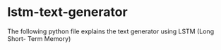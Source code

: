 # lstm-text-generator
The following python file explains the text generator using LSTM (Long Short- Term Memory)
